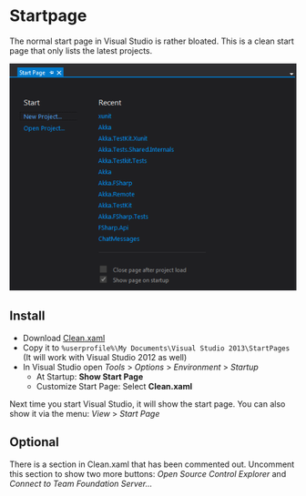 # Startpage
The normal start page in Visual Studio is rather bloated. This is a clean start page that only lists the latest projects.

![VisualStudio Start Page](readme-resources/Startpage.png)

## Install
- Download [Clean.xaml](Clean.xaml) 
- Copy it to `%userprofile%\My Documents\Visual Studio 2013\StartPages` (It will work with Visual Studio 2012 as well)
- In Visual Studio open _Tools_ > _Options_ > _Environment_ > _Startup_
	- At Startup: **Show Start Page**
	- Customize Start Page: Select **Clean.xaml** 

Next time you start Visual Studio, it will show the start page. You can also show it via the menu: _View_ > _Start Page_

## Optional
There is a section in Clean.xaml that has been commented out. Uncomment this section to show two more buttons: _Open Source Control Explorer_ and _Connect to Team Foundation Server..._
